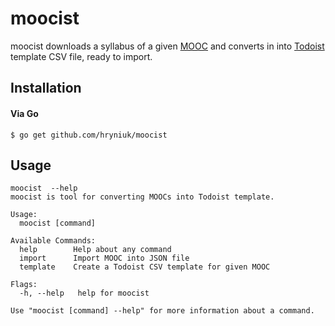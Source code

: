 # moocist

moocist downloads a syllabus of a given [MOOC](https://en.wikipedia.org/wiki/Massive_open_online_course)
and converts in into [Todoist](https://todoist.com/) template CSV file, ready to import.

## Installation

#### Via Go

```shell
$ go get github.com/hryniuk/moocist
```

## Usage

```shell
moocist  --help
moocist is tool for converting MOOCs into Todoist template.

Usage:
  moocist [command]

Available Commands:
  help        Help about any command
  import      Import MOOC into JSON file
  template    Create a Todoist CSV template for given MOOC

Flags:
  -h, --help   help for moocist

Use "moocist [command] --help" for more information about a command.
```
